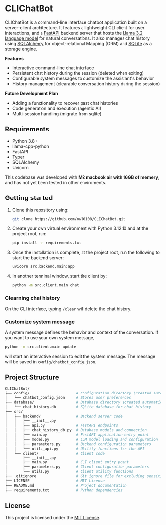 # CLIChatBot

CLIChatBot is a command-line interface chatbot application built on a server-client architecture. It features a lightweight CLI client for user interactions, and a [FastAPI](https://fastapi.tiangolo.com/) backend server that hosts the [Llama 3.2 language model](https://huggingface.co/unsloth/Llama-3.2-3B-Instruct-GGUF) for natural conversations. It also manages chat history using [SQLAlchemy](https://www.sqlalchemy.org/) for object-relational Mapping (ORM) and [SQLite](https://www.sqlite.org/) as a storage engine.

**Features**

- Interactive command-line chat interface
- Persistent chat history during the session (deleted when exiting)
- Configurable system messages to customize the assistant's behavior
- History management (clearable conversation history during the session)

**Future Development Plan**

- Adding a functionality to recover past chat histories
- Code generation and execution (agentic AI)
- Multi-session handling (migrate from sqlite)

## Requirements

- Python 3.8+
- llama-cpp-python
- FastAPI
- Typer
- SQLAlchemy
- Uvicorn

This codebase was developed with **M2 macbook air with 16GB of memery**, and has not yet been tested in other enviroments.

## Getting started

1. Clone this repository using:

    ```bash
    git clone https://github.com/owl0108/CLIChatBot.git
    ```

2. Create your own virtual environment with Python 3.12.10 and at the project root, run:

    ```bash
    pip install -r requirements.txt
    ```

3. Once the installation is complete, at the project root, run the following to start the backend server:

    ```bash
    uvicorn src.backend.main:app     
    ```

4. In another terminal window, start the client by:

    ```bash
    python -m src.client.main chat     
    ```

### Clearning chat history

On the CLI interface, typing `/clear` will delete the chat history.

### Customize system message

A system message defines the behavior and context of the conversation. If you want to use your own system message,

```bash
python -m src.client.main update
```

will start an interactive session to edit the system message. The message will be saved in `config/chatbot_config.json`.

## Project Structure

```bash
CLIChatBot/
├── config/                     # Configuration directory (created automatically)
│   └── chatbot_config.json     # Stores user preferences
├── database/                   # Database directory (created automatically)
│   └── chat_history.db         # SQLite database for chat history
├── src/
│   ├── backend/                # Backend server code
│   │   ├── __init__.py
│   │   ├── api.py              # FastAPI endpoints
│   │   ├── chat_history_db.py  # Database models and connection
│   │   ├── main.py             # FastAPI application entry point
│   │   ├── model.py            # LLM model loading and configuration
│   │   ├── parameters.py       # Backend configuration parameters
│   │   └── utils_api.py        # Utility functions for the API
│   └── client/                 # Client code
│       ├── __init__.py
│       ├── main.py             # CLI client entry point
│       ├── parameters.py       # Client configuration parameters
│       └── utils.py            # Client utility functions
├── .gitignore                  # Git ignore file for excluding sensitive/generated files
├── LICENSE                     # MIT License
├── README.md                   # Project documentation
├── requirements.txt            # Python dependencies
```

## License

This project is licensed under the [MIT License](LICENSE).
